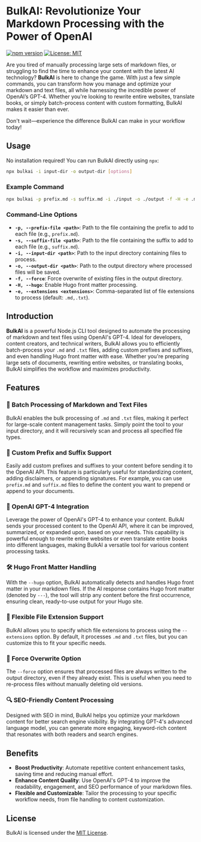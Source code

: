# BulkAI: Revolutionize Your Markdown Processing with the Power of OpenAI

[![npm version](https://badge.fury.io/js/bulkai.svg)](https://www.npmjs.com/package/bulkai)
[![License: MIT](https://img.shields.io/badge/License-MIT-yellow.svg)](https://opensource.org/licenses/MIT)

Are you tired of manually processing large sets of markdown files, or struggling to find the time to enhance your content with the latest AI technology? **BulkAI** is here to change the game. With just a few simple commands, you can transform how you manage and optimize your markdown and text files, all while harnessing the incredible power of OpenAI’s GPT-4. Whether you're looking to rewrite entire websites, translate books, or simply batch-process content with custom formatting, BulkAI makes it easier than ever.

Don't wait—experience the difference BulkAI can make in your workflow today!

## Usage

No installation required! You can run BulkAI directly using `npx`:

```bash
npx bulkai -i input-dir -o output-dir [options]
```

### Example Command

```bash
npx bulkai -p prefix.md -s suffix.md -i ./input -o ./output -f -H -e .md,.txt
```

### Command-Line Options

-   **`-p, --prefix-file <path>`**: Path to the file containing the prefix to add to each file (e.g., `prefix.md`).
-   **`-s, --suffix-file <path>`**: Path to the file containing the suffix to add to each file (e.g., `suffix.md`).
-   **`-i, --input-dir <path>`**: Path to the input directory containing files to process.
-   **`-o, --output-dir <path>`**: Path to the output directory where processed files will be saved.
-   **`-f, --force`**: Force overwrite of existing files in the output directory.
-   **`-H, --hugo`**: Enable Hugo front matter processing.
-   **`-e, --extensions <extensions>`**: Comma-separated list of file extensions to process (default: `.md,.txt`).

## Introduction

**BulkAI** is a powerful Node.js CLI tool designed to automate the processing of markdown and text files using OpenAI's GPT-4. Ideal for developers, content creators, and technical writers, BulkAI allows you to efficiently batch-process your `.md` and `.txt` files, adding custom prefixes and suffixes, and even handling Hugo front matter with ease. Whether you're preparing large sets of documents, rewriting entire websites, or translating books, BulkAI simplifies the workflow and maximizes productivity.

## Features

### 🔄 Batch Processing of Markdown and Text Files

BulkAI enables the bulk processing of `.md` and `.txt` files, making it perfect for large-scale content management tasks. Simply point the tool to your input directory, and it will recursively scan and process all specified file types.

### 🎨 Custom Prefix and Suffix Support

Easily add custom prefixes and suffixes to your content before sending it to the OpenAI API. This feature is particularly useful for standardizing content, adding disclaimers, or appending signatures. For example, you can use `prefix.md` and `suffix.md` files to define the content you want to prepend or append to your documents.

### 🚀 OpenAI GPT-4 Integration

Leverage the power of OpenAI's GPT-4 to enhance your content. BulkAI sends your processed content to the OpenAI API, where it can be improved, summarized, or expanded upon, based on your needs. This capability is powerful enough to rewrite entire websites or even translate entire books into different languages, making BulkAI a versatile tool for various content processing tasks.

### 🛠️ Hugo Front Matter Handling

With the `--hugo` option, BulkAI automatically detects and handles Hugo front matter in your markdown files. If the AI response contains Hugo front matter (denoted by `---`), the tool will strip any content before the first occurrence, ensuring clean, ready-to-use output for your Hugo site.

### 📝 Flexible File Extension Support

BulkAI allows you to specify which file extensions to process using the `--extensions` option. By default, it processes `.md` and `.txt` files, but you can customize this to fit your specific needs.

### 💾 Force Overwrite Option

The `--force` option ensures that processed files are always written to the output directory, even if they already exist. This is useful when you need to re-process files without manually deleting old versions.

### 🔍 SEO-Friendly Content Processing

Designed with SEO in mind, BulkAI helps you optimize your markdown content for better search engine visibility. By integrating GPT-4's advanced language model, you can generate more engaging, keyword-rich content that resonates with both readers and search engines.

## Benefits

-   **Boost Productivity**: Automate repetitive content enhancement tasks, saving time and reducing manual effort.
-   **Enhance Content Quality**: Use OpenAI's GPT-4 to improve the readability, engagement, and SEO performance of your markdown files.
-   **Flexible and Customizable**: Tailor the processing to your specific workflow needs, from file handling to content customization.

## License

BulkAI is licensed under the [MIT License](https://opensource.org/licenses/MIT).
